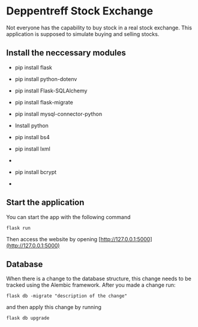 ﻿# Deppentreff Stock Exchange

Not everyone has the capability to buy stock in a real stock exchange. 
This application is supposed to simulate buying and selling stocks. 


## Install the neccessary modules

- pip install flask
- pip install python-dotenv
- pip install Flask-SQLAlchemy
- pip install flask-migrate
- pip install mysql-connector-python

- Install python
- pip install bs4
- pip install lxml

- 
- pip install bcrypt
- 

## Start the application

You can start the app with the following command

```
flask run
```

Then access the website by opening [http://127.0.0.1:5000](http://127.0.0.1:5000)

## Database
When there is a change to the database structure, this change needs to be tracked using the Alembic framework.
After you made a change run:
```
flask db -migrate "description of the change"
```
and then apply this change by running
```
flask db upgrade
```